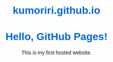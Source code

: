 # kumoriri.github.io

<!DOCTYPE html>
<html lang="en">
<head>
  <meta charset="UTF-8">
  <meta name="viewport" content="width=device-width, initial-scale=1.0">
  <title>My GitHub Page</title>
  <style>
    body {
      font-family: Arial, sans-serif;
      text-align: center;
      margin-top: 50px;
    }
    h1 {
      color: #0366d6;
    }
  </style>
</head>
<body>
  <h1>Hello, GitHub Pages!</h1>
  <p>This is my first hosted website.</p>
</body>
</html>
